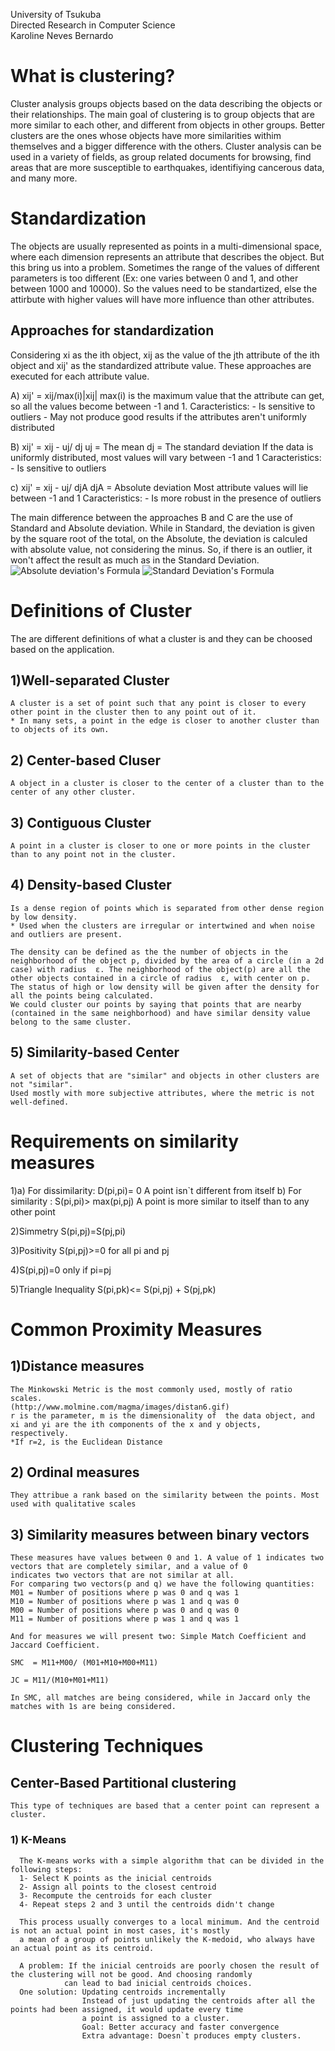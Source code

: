 University of Tsukuba  
Directed Research in Computer Science  
Karoline Neves Bernardo  

# What is clustering?
  Cluster analysis groups objects based on the data describing the objects or their relationships. The main goal of clustering
  is to group objects that are more similar to each other, and different from objects in other groups. Better clusters are the ones 
  whose objects have more similarities withim themselves and a bigger difference with the others.
  Cluster analysis can be used in a variety of fields, as group related documents for browsing, find areas that are more susceptible to earthquakes, identifiying cancerous data, and many more.
  
# Standardization
  The objects are usually represented as points in a  multi-dimensional space, where each dimension represents an attribute that 
  describes the object.
  But this bring us into a problem. Sometimes the range of the values of different parameters is too different (Ex: one varies between
  0 and 1, and other between 1000 and 10000). So the values need to be standartized, else the attirbute with higher values will have more
  influence than other attributes.
  
## Approaches for standardization
  
  Considering xi as the ith object, xij as the value of the jth attribute of the ith object and xij' as the standardized attribute 
  value.
  These approaches are executed for each attribute value.
  
  A) xij' = xij/max(i)|xij|
    max(i) is the maximum value that the attribute can get, so all the values become between -1 and 1.
    Caracteristics: - Is sensitive to outliers
                    - May not produce good results if the attributes aren't uniformly distributed
  
  B) xij' = xij - uj/ dj
    uj = The mean
    dj = The standard deviation
    If the data is uniformly distributed, most values will vary between -1 and 1
    Caracteristics: - Is sensitive to outliers
    
  c) xij' = xij - uj/ djA
    djA = Absolute deviation
    Most attribute values will lie between -1 and 1
    Caracteristics: - Is more robust in the presence of outliers
    
  The main difference between the approaches B and C are the use of Standard and Absolute deviation. While  in Standard, the deviation is given by the square root of the total, on the Absolute, the deviation is calculed with absolute value, not considering the minus. So, if there is an outlier, it won't affect the result as much as in the Standard Deviation.
  ![Absolute deviation's Formula](http://mrsgalgebra.pbworks.com/f/1280412776/MAD%20formula.JPG)
  ![Standard Deviation's Formula](http://f.tqn.com/y/statistics/1/S/M/-/-/-/standarddev.GIF)

# Definitions of Cluster
  
  The are different definitions of what a cluster is and they can be choosed based on the application.
  
## 1)Well-separated Cluster
    A cluster is a set of point such that any point is closer to every other point in the cluster then to any point out of it.
    * In many sets, a point in the edge is closer to another cluster than to objects of its own.
    
## 2) Center-based Cluser
    A object in a cluster is closer to the center of a cluster than to the center of any other cluster.
    
## 3) Contiguous Cluster
    A point in a cluster is closer to one or more points in the cluster than to any point not in the cluster.
    
## 4) Density-based Cluster
    Is a dense region of points which is separated from other dense region by low density.
    * Used when the clusters are irregular or intertwined and when noise and outliers are present.
    
    The density can be defined as the the number of objects in the neighborhood of the object p, divided by the area of a circle (in a 2d case) with radius  ɛ. The neighborhood of the object(p) are all the other objects contained in a circle of radius  ɛ, with center on p. The status of high or low density will be given after the density for all the points being calculated.
    We could cluster our points by saying that points that are nearby (contained in the same neighborhood) and have similar density value belong to the same cluster.
    
## 5) Similarity-based Center
    A set of objects that are "similar" and objects in other clusters are not "similar". 
    Used mostly with more subjective attributes, where the metric is not well-defined.
    

# Requirements on similarity measures

  1)a) For dissimilarity: D(pi,pi)= 0
      A point isn`t different from itself
    b) For similarity : S(pi,pi)> max(pi,pj)
      A point is more similar to itself than to any other point
      
  2)Simmetry
    S(pi,pj)=S(pj,pi)
    
  3)Positivity
    S(pi,pj)>=0 for all pi and pj
    
  4)S(pi,pj)=0 only if pi=pj
  
  5)Triangle Inequality
    S(pi,pk)<= S(pi,pj) + S(pj,pk)


# Common Proximity Measures

## 1)Distance measures
    The Minkowski Metric is the most commonly used, mostly of ratio scales.
    (http://www.molmine.com/magma/images/distan6.gif)
    r is the parameter, m is the dimensionality of  the data object, and xi and yi are the ith components of the x and y objects,
    respectively.
    *If r=2, is the Euclidean Distance
    
## 2) Ordinal measures
    They attribue a rank based on the similarity between the points. Most used with qualitative scales
    
## 3) Similarity measures between binary vectors
    These measures have values between 0 and 1. A value of 1 indicates two vectors that are completely similar, and a value of 0
    indicates two vectors that are not similar at all.
    For comparing two vectors(p and q) we have the following quantities:
    M01 = Number of positions where p was 0 and q was 1
    M10 = Number of positions where p was 1 and q was 0
    M00 = Number of positions where p was 0 and q was 0
    M11 = Number of positions where p was 1 and q was 1
    
    And for measures we will present two: Simple Match Coefficient and Jaccard Coefficient.
    
    SMC  = M11+M00/ (M01+M10+M00+M11)
    
    JC = M11/(M10+M01+M11)
    
    In SMC, all matches are being considered, while in Jaccard only the matches with 1s are being considered.



# Clustering Techniques
  
## Center-Based Partitional clustering
  
    This type of techniques are based that a center point can represent a cluster.
    
### 1) K-Means
    
      The K-means works with a simple algorithm that can be divided in the following steps:
      1- Select K points as the inicial centroids
      2- Assign all points to the closest centroid
      3- Recompute the centroids for each cluster
      4- Repeat steps 2 and 3 until the centroids didn't change
      
      This process usually converges to a local minimum. And the centroid is not an actual point in most cases, it's mostly
      a mean of a group of points unlikely the K-medoid, who always have an actual point as its centroid.
      
      A problem: If the inicial centroids are poorly chosen the result of the clustering will not be good. And choosing randomly
                can lead to bad inicial centroids choices.
      One solution: Updating centroids incrementally
                    Instead of just updating the centroids after all the points had been assigned, it would update every time
                    a point is assigned to a cluster.
                    Goal: Better accuracy and faster convergence
                    Extra advantage: Doesn`t produces empty clusters.
      
      
      
      
      
      
      
      
      
      
      
      
      
      
      
      
      
      
      
      
      
      
      
      
      
      
  
